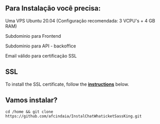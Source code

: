 ## Para Instalação você precisa:

Uma VPS Ubuntu 20.04 (Configuração recomendada: 3 VCPU's + 4 GB RAM)

Subdominio para Frontend

Subdominio para API - backoffice

Email válido para certificação SSL

## SSL

To install the SSL certificate, follow the **[instructions](https://certbot.eff.org/instructions?ws=other&os=ubuntufocal)** below.

## Vamos instalar?

    cd /home && git clone https://github.com/afcindaia/InstalChatWhaticketSassKing.git


